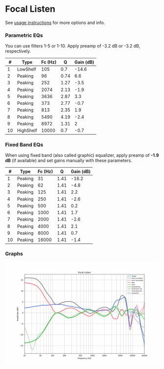 # Focal Listen
See [usage instructions](https://github.com/jaakkopasanen/AutoEq#usage) for more options and info.

### Parametric EQs
You can use filters 1-5 or 1-10. Apply preamp of -3.2 dB or -3.2 dB, respectively.

|   # | Type      |   Fc (Hz) |    Q |   Gain (dB) |
|-----|-----------|-----------|------|-------------|
|   1 | LowShelf  |       105 | 0.7  |       -14.6 |
|   2 | Peaking   |        96 | 0.74 |         6.6 |
|   3 | Peaking   |       252 | 1.27 |        -3.5 |
|   4 | Peaking   |      2074 | 2.13 |        -1.9 |
|   5 | Peaking   |      3636 | 2.87 |         3.3 |
|   6 | Peaking   |       373 | 2.77 |        -0.7 |
|   7 | Peaking   |       813 | 2.35 |         1.9 |
|   8 | Peaking   |      5490 | 4.19 |        -2.4 |
|   9 | Peaking   |      8972 | 1.31 |         2   |
|  10 | HighShelf |     10000 | 0.7  |        -0.7 |

### Fixed Band EQs
When using fixed band (also called graphic) equalizer, apply preamp of **-1.9 dB** (if available) and set gains manually with these parameters.

|   # | Type    |   Fc (Hz) |    Q |   Gain (dB) |
|-----|---------|-----------|------|-------------|
|   1 | Peaking |        31 | 1.41 |       -16.2 |
|   2 | Peaking |        62 | 1.41 |        -4.8 |
|   3 | Peaking |       125 | 1.41 |         2.2 |
|   4 | Peaking |       250 | 1.41 |        -2.6 |
|   5 | Peaking |       500 | 1.41 |         0.2 |
|   6 | Peaking |      1000 | 1.41 |         1.7 |
|   7 | Peaking |      2000 | 1.41 |        -2.6 |
|   8 | Peaking |      4000 | 1.41 |         2.1 |
|   9 | Peaking |      8000 | 1.41 |         0.7 |
|  10 | Peaking |     16000 | 1.41 |        -1.4 |

### Graphs
![](./Focal%20Listen.png)

